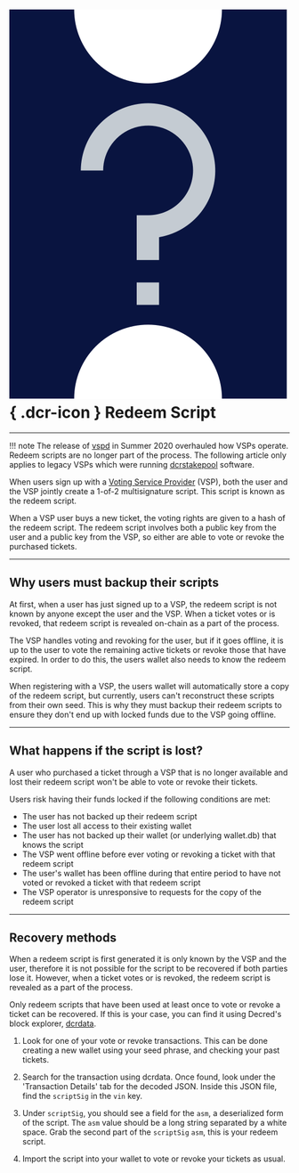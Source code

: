 # ![](../img/dcr-icons/QuestionTicket.svg){ .dcr-icon } Redeem Script

---

!!! note
    The release of [vspd](https://github.com/decred/vspd) in Summer 2020
    overhauled how VSPs operate.
    Redeem scripts are no longer part of the process.
    The following article only applies to legacy VSPs which were running
    [dcrstakepool](https://github.com/decred/dcrstakepool) software.

When users sign up with a [Voting Service Provider](../glossary.md#voting-service-provider) (VSP), both the user and the VSP jointly create a 1-of-2 multisignature script. This script is known as the redeem script.

When a VSP user buys a new ticket, the voting rights are given to a hash of the redeem script. The redeem script involves both a public key from the user and a public key from the VSP, so either are able to vote or revoke the purchased tickets.

---

## Why users must backup their scripts

At first, when a user has just signed up to a VSP, the redeem script is not known by anyone except the user and the VSP. When a ticket votes or is revoked, that redeem script is revealed on-chain as a part of the process.

The VSP handles voting and revoking for the user, but if it goes offline, it is up to the user to vote the remaining active tickets or revoke those that have expired. In order to do this, the users wallet also needs to know the redeem script.

When registering with a VSP, the users wallet will automatically store a copy of the redeem script, but currently, users can't reconstruct these scripts from their own seed.
This is why they must backup their redeem scripts to ensure they don't end up with locked funds due to the VSP going offline.

---

## What happens if the script is lost?

A user who purchased a ticket through a VSP that is no longer available and lost their redeem script won't be able to vote or revoke their tickets.

Users risk having their funds locked if the following conditions are met:

- The user has not backed up their redeem script
- The user lost all access to their existing wallet
- The user has not backed up their wallet (or underlying wallet.db) that knows the script
- The VSP went offline before ever voting or revoking a ticket with that redeem script
- The user's wallet has been offline during that entire period to have not voted or revoked a ticket with that redeem script
- The VSP operator is unresponsive to requests for the copy of the redeem script

---

## Recovery methods

When a redeem script is first generated it is only known by the VSP and the user,
therefore it is not possible for the script to be recovered if both parties lose it.
However, when a ticket votes or is revoked, the redeem script is revealed as a part of the process.

Only redeem scripts that have been used at least once to vote or revoke a ticket can be recovered. If this is your case, you can find it using Decred's block explorer, [dcrdata](https://dcrdata.org).

1. Look for one of your vote or revoke transactions. This can be done creating a new wallet using your seed phrase, and checking your past tickets.

1. Search for the transaction using dcrdata. Once found, look under the 'Transaction Details' tab for the decoded JSON. Inside this JSON file, find the `scriptSig` in the `vin` key.

1. Under `scriptSig`, you should see a field for the `asm`, a deserialized form of the script. The `asm` value should be a long string separated by a white space. Grab the second part of the `scriptSig` `asm`, this is your redeem script.

1. Import the script into your wallet to vote or revoke your tickets as usual.
